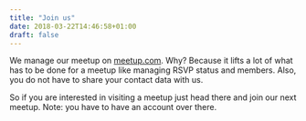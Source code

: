 ```yaml
---
title: "Join us"
date: 2018-03-22T14:46:58+01:00
draft: false
---
```


We manage our meetup on [meetup.com](https://www.meetup.com/gophers-frm/).
Why? Because it lifts a lot of what has to be done for a meetup like managing RSVP status and members.
Also, you do not have to share your contact data with us.

So if you are interested in visiting a meetup just head there and join our next meetup.
Note: you have to have an account over there.